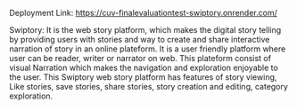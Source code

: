 
Deployment Link: https://cuv-finalevaluationtest-swiptory.onrender.com/ 

Swiptory: It is the web story platform, which makes the digital story telling by providing users with stories and  way to create and share interactive narration of story  in an online plateform. It is a user friendly platform where user can be reader, writer or narrator on web.
This plateform consist of visual Narration which makes the navigation and exploration enjoyable to the user. This Swiptory web story platform has features of story viewing, Like stories, save stories, share stories, story creation and editing, category exploration.
